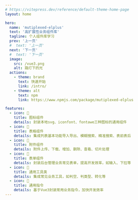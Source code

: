 ```yaml
---
# https://vitepress.dev/reference/default-theme-home-page
layout: home

hero:
  name: 'mutiplexed-elplus'
  text: '高扩展性业务组件库'
  tagline: 个人组件库学习
  prev: '上一页'
  #  text: '上一页'
  next: '下一页'
  #  text: '下一页'
  image:
    src: /vue3.png
    alt: 路灯下的光
  actions:
    - theme: brand
      text: 快速开始
      link: /intro/
    - theme: alt
      text: npm
      link: https://www.npmjs.com/package/mutiplexed-elplus

features:
  - icon: 🍈
    title: 图标组件
    details: 封装本地svg、iconfont、fontawe三种图标的通用组件
  - icon: 🍊
    title: 表格组件
    details: 集成列表基本功能导入导出、模糊搜索、精准搜索、表前表后
  - icon: 🍋
    title: 附件组件
    details: 附件上传、下载、增加、删除、查看、切片处理
  - icon: 🍑
    title: 表单组件
    details: 封装后台管理业务常见表单，提高开发效率，如输入、下拉等
  - icon: 🍓
    title: 通用工具类
    details: 集成常见业务工具，如判空、判类型、转化等
  - icon: 🍒
    title: 通用指令
    details: 基于Vue3封装常用业务指令，加快开发效率
---
```

